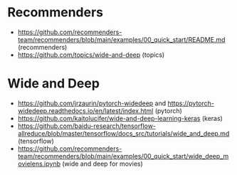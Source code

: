 # Recommenders
* https://github.com/recommenders-team/recommenders/blob/main/examples/00_quick_start/README.md (recommenders)
* https://github.com/topics/wide-and-deep (topics)

# Wide and Deep 
* https://github.com/jrzaurin/pytorch-widedeep and https://pytorch-widedeep.readthedocs.io/en/latest/index.html (pytorch)
* https://github.com/kaitolucifer/wide-and-deep-learning-keras (keras)
* https://github.com/baidu-research/tensorflow-allreduce/blob/master/tensorflow/docs_src/tutorials/wide_and_deep.md (tensorflow)
* https://github.com/recommenders-team/recommenders/blob/main/examples/00_quick_start/wide_deep_movielens.ipynb (wide and deep for movies)
